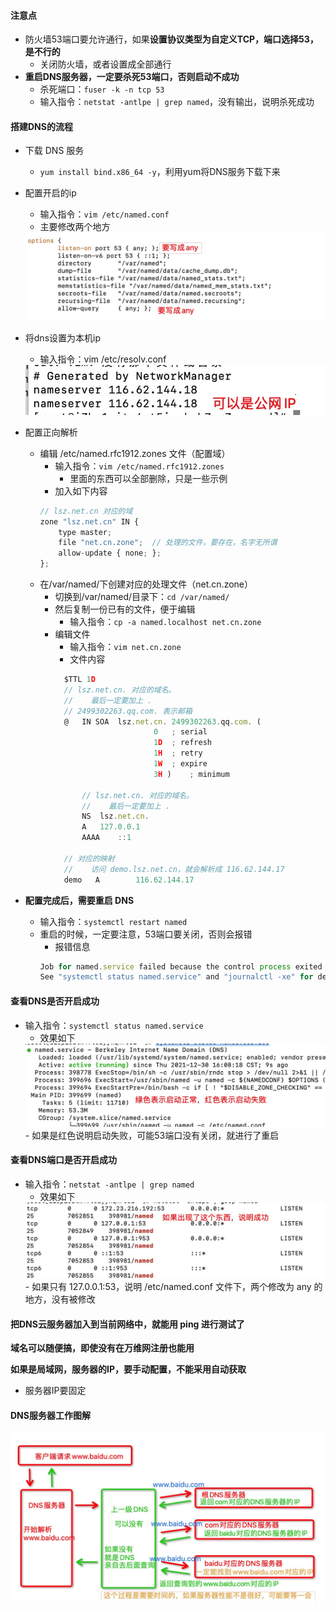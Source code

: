 #### 注意点
- 防火墙53端口要允许通行，如果**设置协议类型为自定义TCP，端口选择53，是不行的**
  - 关闭防火墙，或者设置成全部通行
- **重启DNS服务器，一定要杀死53端口，否则启动不成功**
  - 杀死端口：`fuser -k -n tcp 53`
  - 输入指令：`netstat -antlpe | grep named`，没有输出，说明杀死成功


#### 搭建DNS的流程
- 下载 DNS 服务
  - `yum install bind.x86_64 -y`，利用yum将DNS服务下载下来
- 配置开启的ip
  - 输入指令：`vim /etc/named.conf`
  - 主要修改两个地方
  <img src='../../imgs/img32.png' />
- 将dns设置为本机ip
  - 输入指令：vim /etc/resolv.conf               
  <img src='../../imgs/img33.png' />


- 配置正向解析
  - 编辑 /etc/named.rfc1912.zones 文件（配置域）
    - 输入指令：`vim /etc/named.rfc1912.zones`
      - 里面的东西可以全部删除，只是一些示例
    - 加入如下内容
    ```js
    // lsz.net.cn 对应的域
    zone "lsz.net.cn" IN {
        type master;
        file "net.cn.zone";  // 处理的文件，要存在，名字无所谓
        allow-update { none; };
    };
    ```
  - 在/var/named/下创建对应的处理文件（net.cn.zone）
    - 切换到/var/named/目录下：`cd /var/named/`
    - 然后复制一份已有的文件，便于编辑
      - 输入指令：`cp -a named.localhost net.cn.zone`
    - 编辑文件
      - 输入指令：`vim net.cn.zone`
      - 文件内容
      ```js
        $TTL 1D
        // lsz.net.cn. 对应的域名。
        //    最后一定要加上 .
        // 2499302263.qq.com. 表示邮箱
        @	IN SOA	lsz.net.cn. 2499302263.qq.com. (
                            0	; serial
                            1D	; refresh
                            1H	; retry
                            1W	; expire
                            3H )	; minimum

            // lsz.net.cn. 对应的域名。
            //    最后一定要加上 .
            NS	lsz.net.cn.
            A	127.0.0.1
            AAAA	::1
        
        // 对应的映射
        //    访问 demo.lsz.net.cn，就会解析成 116.62.144.17
        demo   A        116.62.144.17
      ```
  

- **配置完成后，需要重启 DNS**
  - 输入指令：`systemctl restart named` 
  - 重启的时候，一定要注意，53端口要关闭，否则会报错
    - 报错信息
    ```js
    Job for named.service failed because the control process exited with error code.
    See "systemctl status named.service" and "journalctl -xe" for details.
    ```


#### 查看DNS是否开启成功
- 输入指令：`systemctl status named.service`
  - 效果如下
  <img src='../../imgs/img34.png' />
  - 如果是红色说明启动失败，可能53端口没有关闭，就进行了重启

#### 查看DNS端口是否开启成功
- 输入指令：`netstat -antlpe | grep named`
  - 效果如下
  <img src='../../imgs/img35.png' />
  - 如果只有 127.0.0.1:53，说明 /etc/named.conf 文件下，两个修改为 any 的地方，没有被修改


#### 把DNS云服务器加入到当前网络中，就能用 ping 进行测试了

**域名可以随便搞，即使没有在万维网注册也能用**


**如果是局域网，服务器的IP，要手动配置，不能采用自动获取**
  - 服务器IP要固定




#### DNS服务器工作图解
<img src='../../imgs/img36.png' />